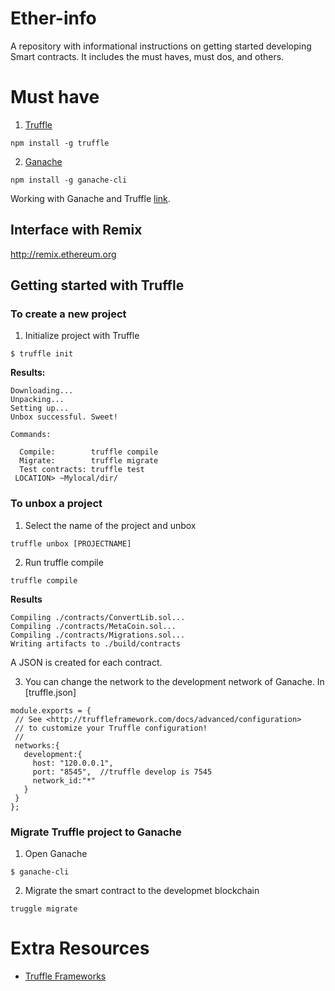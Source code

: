 # Ether-info
A repository with informational instructions on getting started developing Smart contracts. It includes the must haves, must dos, and others.

# Must have
1. [Truffle](https://truffleframework.com/)
```
npm install -g truffle
```

2. [Ganache](https://www.npmjs.com/package/ganache-cli)
```
npm install -g ganache-cli
```

Working with Ganache and Truffle [link](https://truffleframework.com/docs/ganache/using).


## Interface with Remix
http://remix.ethereum.org

## Getting started with Truffle
### To create a new project
1. Initialize project with Truffle
```
$ truffle init
``` 
**Results:**
```
Downloading...
Unpacking...
Setting up...
Unbox successful. Sweet!

Commands:

  Compile:        truffle compile
  Migrate:        truffle migrate
  Test contracts: truffle test
 LOCATION> ~Mylocal/dir/
 ```
 
 ### To unbox a project
 1. Select the name of the project and unbox
 ```
 truffle unbox [PROJECTNAME]
 ```
 
 2. Run truffle compile
 ```
 truffle compile
 ```
 **Results**
 ```
Compiling ./contracts/ConvertLib.sol...
Compiling ./contracts/MetaCoin.sol...
Compiling ./contracts/Migrations.sol...
Writing artifacts to ./build/contracts
````
 A JSON is created for each contract.
 
 3. You can change the network to the development network of Ganache.
 In [truffle.json]
 ```
 module.exports = {
  // See <http://truffleframework.com/docs/advanced/configuration>
  // to customize your Truffle configuration!
  // 
  networks:{
    development:{
      host: "120.0.0.1",
      port: "8545",  //truffle develop is 7545
      network_id:"*"
    }
  }
};
 ```
 ### Migrate Truffle project to Ganache
 1. Open Ganache
 ```
 $ ganache-cli
 ```
 2. Migrate the smart contract to the developmet blockchain
```
truggle migrate
```

 # Extra Resources
 - [Truffle Frameworks](truffleframework.com/boxes)
 
 
 
 
 
